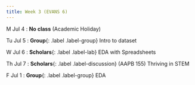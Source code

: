 ```yaml
---
title: Week 3 (EVANS 6)
---
```


M Jul 4
: **No class** (Academic Holiday)

Tu Jul 5
: **Group**{: .label .label-group} Intro to dataset

W Jul 6
: **Scholars**{: .label .label-lab} EDA with Spreadsheets

Th Jul 7
: **Scholars**{: .label .label-discussion} (AAPB 155) Thriving in STEM

F Jul 1
: **Group**{: .label .label-group} EDA
